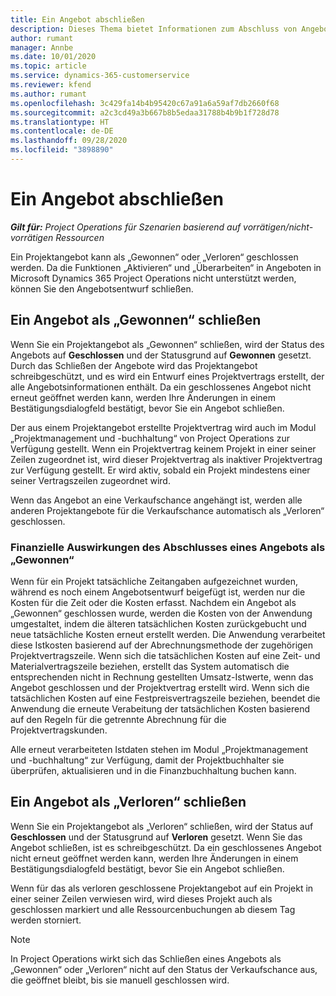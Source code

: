 ```yaml
---
title: Ein Angebot abschließen
description: Dieses Thema bietet Informationen zum Abschluss von Angeboten in Project Operations.
author: rumant
manager: Annbe
ms.date: 10/01/2020
ms.topic: article
ms.service: dynamics-365-customerservice
ms.reviewer: kfend
ms.author: rumant
ms.openlocfilehash: 3c429fa14b4b95420c67a91a6a59af7db2660f68
ms.sourcegitcommit: a2c3cd49a3b667b8b5edaa31788b4b9b1f728d78
ms.translationtype: HT
ms.contentlocale: de-DE
ms.lasthandoff: 09/28/2020
ms.locfileid: "3898890"
---
```

# <a name="close-a-quote"></a>Ein Angebot abschließen

_**Gilt für:** Project Operations für Szenarien basierend auf vorrätigen/nicht-vorrätigen Ressourcen_

Ein Projektangebot kann als „Gewonnen“ oder „Verloren“ geschlossen werden. Da die Funktionen „Aktivieren“ und „Überarbeiten“ in Angeboten in Microsoft Dynamics 365 Project Operations nicht unterstützt werden, können Sie den Angebotsentwurf schließen.

## <a name="close-a-quote-as-won"></a>Ein Angebot als „Gewonnen“ schließen

Wenn Sie ein Projektangebot als „Gewonnen“ schließen, wird der Status des Angebots auf **Geschlossen** und der Statusgrund auf **Gewonnen** gesetzt. Durch das Schließen der Angebote wird das Projektangebot schreibgeschützt, und es wird ein Entwurf eines Projektvertrags erstellt, der alle Angebotsinformationen enthält. Da ein geschlossenes Angebot nicht erneut geöffnet werden kann, werden Ihre Änderungen in einem Bestätigungsdialogfeld bestätigt, bevor Sie ein Angebot schließen.

Der aus einem Projektangebot erstellte Projektvertrag wird auch im Modul „Projektmanagement und -buchhaltung“ von Project Operations zur Verfügung gestellt. Wenn ein Projektvertrag keinem Projekt in einer seiner Zeilen zugeordnet ist, wird dieser Projektvertrag als inaktiver Projektvertrag zur Verfügung gestellt. Er wird aktiv, sobald ein Projekt mindestens einer seiner Vertragszeilen zugeordnet wird.

Wenn das Angebot an eine Verkaufschance angehängt ist, werden alle anderen Projektangebote für die Verkaufschance automatisch als „Verloren“ geschlossen.

### <a name="financial-impact-of-closing-a-quote-as-won"></a>Finanzielle Auswirkungen des Abschlusses eines Angebots als „Gewonnen“

Wenn für ein Projekt tatsächliche Zeitangaben aufgezeichnet wurden, während es noch einem Angebotsentwurf beigefügt ist, werden nur die Kosten für die Zeit oder die Kosten erfasst. Nachdem ein Angebot als „Gewonnen“ geschlossen wurde, werden die Kosten von der Anwendung umgestaltet, indem die älteren tatsächlichen Kosten zurückgebucht und neue tatsächliche Kosten erneut erstellt werden. Die Anwendung verarbeitet diese Istkosten basierend auf der Abrechnungsmethode der zugehörigen Projektvertragszeile. Wenn sich die tatsächlichen Kosten auf eine Zeit- und Materialvertragszeile beziehen, erstellt das System automatisch die entsprechenden nicht in Rechnung gestellten Umsatz-Istwerte, wenn das Angebot geschlossen und der Projektvertrag erstellt wird. Wenn sich die tatsächlichen Kosten auf eine Festpreisvertragszeile beziehen, beendet die Anwendung die erneute Verabeitung der tatsächlichen Kosten basierend auf den Regeln für die getrennte Abrechnung für die Projektvertragskunden.

Alle erneut verarbeiteten Istdaten stehen im Modul „Projektmanagement und -buchhaltung“ zur Verfügung, damit der Projektbuchhalter sie überprüfen, aktualisieren und in die Finanzbuchhaltung buchen kann. 

## <a name="close-a-quote-as-lost"></a>Ein Angebot als „Verloren“ schließen

Wenn Sie ein Projektangebot als „Verloren“ schließen, wird der Status auf **Geschlossen** und der Statusgrund auf **Verloren** gesetzt. Wenn Sie das Angebot schließen, ist es schreibgeschützt. Da ein geschlossenes Angebot nicht erneut geöffnet werden kann, werden Ihre Änderungen in einem Bestätigungsdialogfeld bestätigt, bevor Sie ein Angebot schließen.

Wenn für das als verloren geschlossene Projektangebot auf ein Projekt in einer seiner Zeilen verwiesen wird, wird dieses Projekt auch als geschlossen markiert und alle Ressourcenbuchungen ab diesem Tag werden storniert.

> [!NOTE]
> In Project Operations wirkt sich das Schließen eines Angebots als „Gewonnen“ oder „Verloren“ nicht auf den Status der Verkaufschance aus, die geöffnet bleibt, bis sie manuell geschlossen wird.
